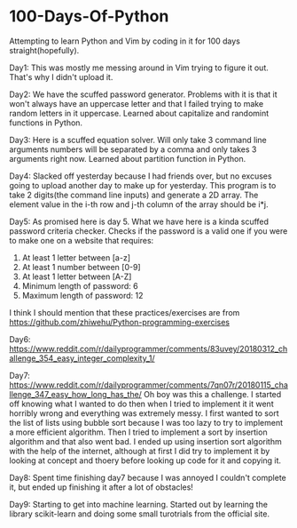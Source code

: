 # 100-Days-Of-Python
Attempting to learn Python and Vim by coding in it for 100 days straight(hopefully).

Day1: This was mostly me messing around in Vim trying to figure it out. That's why I didn't upload it.

Day2: We have the scuffed password generator. Problems with it is that it won't always have an uppercase letter and that I failed trying to make random letters in it uppercase. Learned about capitalize and randomint functions in Python.

Day3: Here is a scuffed equation solver. Will only take 3 command line arguments numbers will be separated by a comma and only takes 3 arguments right now. Learned about partition function in Python.

Day4: Slacked off yesterday because I had friends over, but no excuses going to upload another day to make up for yesterday. This program is to take 2 digits(the command line inputs) and generate a 2D array. The element value in the i-th row and j-th column of the array should be i*j.

Day5: As promised here is day 5. What we have here is a kinda scuffed password criteria checker. Checks if the password is a valid one if you were to make one on a website that requires:
1. At least 1 letter between [a-z]
2. At least 1 number between [0-9]
3. At least 1 letter between [A-Z]
4. Minimum length of password: 6
5. Maximum length of password: 12

I think I should mention that these practices/exercises are from https://github.com/zhiwehu/Python-programming-exercises 

Day6: https://www.reddit.com/r/dailyprogrammer/comments/83uvey/20180312_challenge_354_easy_integer_complexity_1/

Day7: https://www.reddit.com/r/dailyprogrammer/comments/7qn07r/20180115_challenge_347_easy_how_long_has_the/
Oh boy was this a challenge. I started off knowing what I wanted to do then when I tried to implement it it went horribly wrong and everything was extremely messy. I first wanted to sort the list of lists using bubble sort because I was too lazy to try to implement a more efficient algorithm. Then I tried to implement a sort by insertion algorithm and that also went bad. I ended up using insertion sort algorithm with the help of the internet, although at first I did try to implement it by looking at concept and thoery before looking up code for it and copying it.

Day8: Spent time finishing day7 because I was annoyed I couldn't complete it, but ended up finishing it after a lot of obstacles!

Day9: Starting to get into machine learning. Started out by learning the library scikit-learn and doing some small turotrials from the official site.
